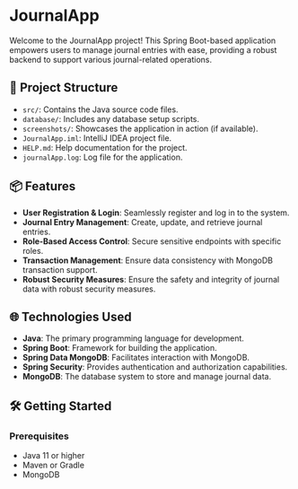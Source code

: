 # JournalApp

Welcome to the JournalApp project! This Spring Boot-based application empowers users to manage 
journal entries with ease, providing a robust backend to support various journal-related operations.

## 📂 Project Structure

- `src/`: Contains the Java source code files.
- `database/`: Includes any database setup scripts.
- `screenshots/`: Showcases the application in action (if available).
- `JournalApp.iml`: IntelliJ IDEA project file.
- `HELP.md`: Help documentation for the project.
- `journalApp.log`: Log file for the application.

## 📦 Features

- **User Registration & Login**: Seamlessly register and log in to the system.
- **Journal Entry Management**: Create, update, and retrieve journal entries.
- **Role-Based Access Control**: Secure sensitive endpoints with specific roles.
- **Transaction Management**: Ensure data consistency with MongoDB transaction support.
- **Robust Security Measures**: Ensure the safety and integrity of journal data with robust security measures.

## 🌐 Technologies Used

- **Java**: The primary programming language for development.
- **Spring Boot**: Framework for building the application.
- **Spring Data MongoDB**: Facilitates interaction with MongoDB.
- **Spring Security**: Provides authentication and authorization capabilities.
- **MongoDB**: The database system to store and manage journal data.

## 🛠️ Getting Started

### Prerequisites

- Java 11 or higher
- Maven or Gradle
- MongoDB
